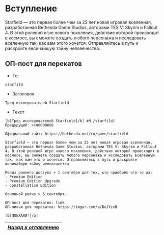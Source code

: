 # Вступление

Starfield — это первая более чем за 25 лет новая игровая вселенная, разработанная Bethesda Game Studios, авторами TES V: Skyrim и Fallout 4. В этой ролевой игре нового поколения, действие которой происходит в космосе, вы сможете создать любого персонажа и исследовать вселенную так, как вам этого хочется. Отправляйтесь в путь и раскройте величайшую тайну человечества.

## ОП-пост для перекатов

+ Тег
```
starfild
```
+ Заголовок
```
Тред исследователей Starfield
```
+ Текст
```
[b]Тред исследователей Starfield[/b] #N /starfild/
Предыдущий: >>00000000
 
Официальный сайт: https://bethesda.net/ru/game/starfield
 
Starfield — это первая более чем за 25 лет новая игровая вселенная, разработанная Bethesda Game Studios, авторами TES V: Skyrim и Fallout 4. В этой ролевой игре нового поколения, действие которой происходит в космосе, вы сможете создать любого персонажа и исследовать вселенную так, как вам этого хочется. Отправляйтесь в путь и раскройте величайшую тайну человечества.
 
Релиз раннего доступа > 1 сентября для тех, кто приобрёл что-то из:
- Premium Edition
- Premium Edition Upgrade
- Constellation Edition
 
Основной релиз > 6 сентября.
 
ОП-пост для перекатов: link
ОП-пикчи для перекатов: https://imgur.com/a/BoJYzvB
 
[b]ПОЕХАЛИ![/b]
```

|[*Назад к оглавлению*](https://github.com/Meridiano/Starfield-Head)|
|:---:|